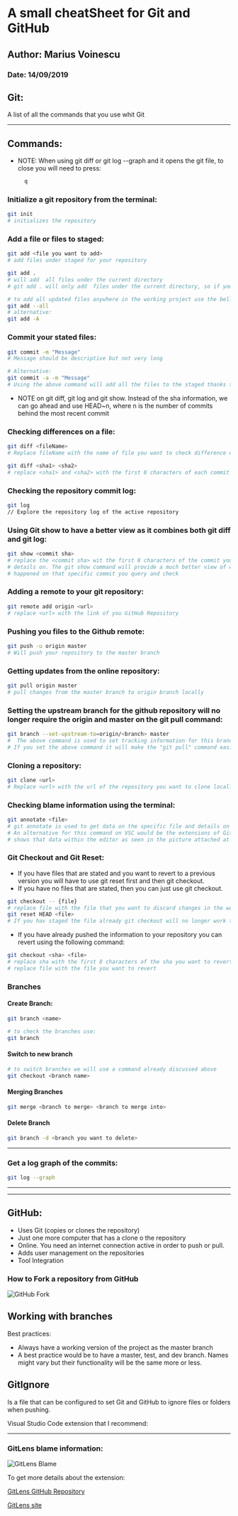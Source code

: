 # A small cheatSheet for Git and GitHub

## Author: Marius Voinescu

### Date: 14/09/2019

## Git:

A list of all the commands that you use whit Git
* * *

## Commands:


* NOTE:
  When using git diff or git log --graph and it opens the git file, to close you will need to press:

  ```bash
    q
  ```

### Initialize a git repository from the terminal:

```bash
git init
# initializes the repository
```

### Add a file or files to staged:

```bash
git add <file you want to add>
# add files under staged for your repository

git add .
# will add  all files under the current directory
# git add . will only add  files under the current directory, so if you have modified files under a separate folder they will not be added

# to add all updated files anywhere in the working project use the bellow command
git add --all
# alternative:
git add -A

```

### Commit your stated files:

```bash
git commit -m "Message"
# Message should be descriptive but not very long

# Alternative:
git commit -a -m "Message"
# Using the above command will add all the files to the staged thanks to the -a parameter. This can be used if you have modified files after you have already staged for example
```

* NOTE on git diff, git log and git show.
  Instead of the sha information, we can go ahead and use HEAD~n, where n is the number of commits behind the most recent commit

### Checking differences on a file:

```bash
git diff <fileName>
# Replace fileName with the name of file you want to check difference on

git diff <sha1> <sha2>
# replace <sha1> and <sha2> with the first 8 characters of each commit sha you want to check differences between
```

### Checking the repository commit log:

```bash
git log
// Explore the repository log of the active repository
```

### Using Git show to have a better view as it combines both git diff and git log:

```bash
git show <commit sha>
# replace the <commit sha> wit the first 8 characters of the commit you want to get
# details on. The git show command will provide a much better view of what exactly
# happened on that specific commit you query and check
```


### Adding a remote to your git repository:

```bash
git remote add origin <url>
# replace <url> with the link of you GitHub Repository
```

### Pushing you files to the Github remote:

```bash
git push -u origin master
# Will push your repository to the master branch
```

### Getting updates from the online repository:

```bash
git pull origin master
# pull changes from the master branch to origin branch locally
```

### Setting the upstream branch for the github repository will no longer require the origin and master on the git pull command:

```bash
git branch --set-upstream-to=origin/<branch> master
#  The above command is used to set tracking information for this branch
# If you set the above command it will make the "git pull" command easier as it will already know where to pull
```

### Cloning a repository:

```bash
git clone <url>
# Replace <url> with the url of the repository you want to clone locally
```

### Checking blame information using the terminal:

```bash
git annotate <file>
# git annotate is used to get data on the specific file and details on commits.
# An alternative for this command on VSC would be the extensions of GitLens that
# shows that data within the editor as seen in the picture attached at the end of this.
```

### Git Checkout and Git Reset:

* If you have files that are stated and you want to revert to a previous version you will have to use git reset first and then git checkout.
* If you have no files that are stated, then you can just use git checkout.

```bash
git checkout -- {file}
# replace file with the file that you want to discard changes in the working directory
git reset HEAD <file>
# If you hav staged the file already git checkout will no longer work t, so for that you will need to use git reset to unstage the file
```

* If you have already pushed the information to your repository you can revert using the following command:

```bash
git checkout <sha> <file>
# replace sha with the first 8 characters of the sha you want to revert to
# replace file with the file you want to revert

```

### Branches

#### Create Branch:

```bash
git branch <name>

# to check the branches use:
git branch
```

#### Switch to new branch

```bash
# to switch branches we will use a command already discussed above
git checkout <branch name>
```

#### Merging Branches

```bash
git merge <branch to merge> <branch to merge into>
```

#### Delete Branch

```bash
git branch -d <branch you want to delete>
```

* * *

### Get a log graph of the commits:

```bash
git log --graph
```


* * *
* * *

## GitHub:
  
* Uses Git (copies or clones the repository)
* Just one more computer that has a clone o the repository
* Online. You need an internet connection active in order to push or pull.
* Adds user management on the repositories
* Tool Integration

### How to Fork a repository from GitHub

![GitHub Fork](/img/GitHubFork.jpg)


## Working with branches

Best practices:

* Always have a working version of the project as the master branch
* A best practice would be to have a master, test, and dev branch. Names might vary but their functionality will be the same more or less.

## GitIgnore

Is a file that can be configured to set Git and GitHub to ignore files or folders when pushing.


Visual Studio Code extension that I recommend:

* * *

### GitLens blame information:

![GitLens Blame](/img/GitLens_Blame_annotations.png)

To get more details about the extension:

[GitLens GitHub Repository](https://github.com/eamodio/vscode-gitlens)

[GitLens site](https://gitlens.amod.io/)